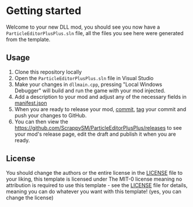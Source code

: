 # Getting started

Welcome to your new DLL mod, you should see you now have a `ParticleEditorPlusPlus.sln` file, all the files you see here were generated from the template.

## Usage

1. Clone this repository locally
2. Open the `ParticleEditorPlusPlus.sln` file in Visual Studio
3. Make your changes in `dllmain.cpp`, pressing "Local Windows Debugger" will build and run the game with your mod injected.
4. Add a description to your mod and adjust any of the necessary fields in [manifest.json](manifest.json)
5. When you are ready to release your mod, [commit](https://github.com/git-guides/git-commit), [tag](https://www.slingacademy.com/article/working-with-git-tags-a-complete-guide-with-examples/) your commit and push your changes to GitHub.
6. You can then view the https://github.com/ScrappySM/ParticleEditorPlusPlus/releases to see your mod's release page, edit the draft and publish it when you are ready.

## License

You should change the authors or the entire license in the [LICENSE](LICENSE) file to your liking, this template is licensed under The MIT-0 license meaning no attribution is required to use this template - see the [LICENSE](LICENSE) file for details, meaning you can do whatever you want with this template! (yes, you can change the license)

